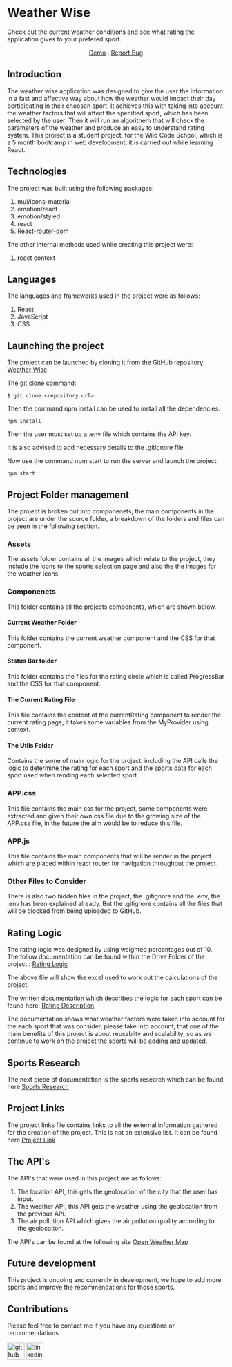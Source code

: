 # Weather Wise

Check out the current weather conditions and see what rating the application gives to your prefered sport.

<p align="center">
  <a href="https://weatherwise.netlify.app/">Demo</a> . 
  <a href="https://github.com/Billy-Night/weather_wise_app/issues">Report Bug</a>
 </p>

## Introduction

The weather wise application was designed to give the user the information in a fast and affective way about how the weather would impact their day perticipating in their choosen sport. It achieves this with taking into account the weather factors that will affect the specified sport, which has been selected by the user. Then it will run an algorithem that will check the parameters of the weather and produce an easy to understand rating system. This project is a student project, for the Wild Code School, which is a 5 month bootcamp in web development, it is carried out while learning React.

## Technologies
The project was built using the following packages:
1. mui/icons-material
2. emotion/react
3. emotion/styled
4. react
5. React-router-dom

The other internal methods used while creating this project were:
1. react context

## Languages 
The languages and frameworks used in the project were as follows:
1. React
2. JavaScript
3. CSS

## Launching the project 
The project can be launched by cloning it from the GitHub repository:
[Weather Wise](https://github.com/Billy-Night/project2-weather-wise-app)

The git clone command:

`$ git clone <repository url>` 

Then the command npm install can be used to install all the dependencies:

`npm install`

Then the user must set up a .env file which contains the API key.

It is also advised to add necessary details to the .gitignore file.

Now use the command npm start to run the server and launch the project.

`npm start`

## Project Folder management
The project is broken out into componenets, the main components in the project are under the source folder, a breakdown of the folders and files can be seen in the following section. 
### Assets
The assets folder contains all the images which relate to the project, they include the icons to the sports selection page and also the the images for the weather icons.

### Componenets
This folder contains all the projects components, which are shown below.
#### Current Weather Folder
This folder contains the  current weather component and the CSS for that component.
#### Status Bar folder
This folder contains the files for the rating circle which is called ProgressBar and the CSS for that component.
#### The Current Rating File
This file contains the content of the currentRating component to render the current rating page, it takes some variables from the MyProvider using context.

#### The Utils Folder
Contains the some of main logic for the project, including the API calls the logic to determine the rating for each sport and the sports data for each sport used when rending each selected sport.

### APP.css 
This file contains the main css for the project, some components were extracted and given their own css file due to the growing size of the APP.css file, in the future the aim would be to reduce this file.

### APP.js 
This file contains the main components that will be render in the project which are placed within react router for navigation throughout the project.

### Other Files to Consider
There is also two hidden files in the project, the .gitignore and the .env, the .env has been explained already. But the .gitignore contains all the files that will be blocked from being uploaded to GitHub.

## Rating Logic
The rating logic was designed by using weighted percentages out of 10. The follow documentation can be found within the Drive Folder of the project :
 [Rating Logic](https://docs.google.com/spreadsheets/d/1p70ekIo1Y9cjNWzRW7qnkRy26js3-0CaIBB37DIykLE/edit#gid=0)

The above file will show the excel used to work out the calculations of the project.

The written documentation which describes the logic for each sport can be found here: [Rating Description](https://docs.google.com/document/d/1-6jl5doi0yxx2qOCsEYJgLoKVLXTchKOUsKekyj6nxs/edit)

The documentation shows what weather factors were taken into account for the each sport that was consider, please take into account, that one of the main benefits of this project is about reusablity and scalability, so as we continue to work on the project the sports will be adding and updated.

## Sports Research
The next piece of documentation is the sports research which can be found here [Sports Research](https://docs.google.com/document/d/1MoCuNbKWR1nALxiuKG2vW8IAAUBz4IIrC84EyWFgNMc/edit)

## Project Links
The project links file contains links to all the external information gathered for the creation of the project. This is not an extensive list. It can be found here [Project Link](https://docs.google.com/document/d/1CigW9Lo96P91aW-7e1iCDInfQbjQc3KYd0_NT4gKNTw/edit)

## The API's
The API's that were used in this project are as follows:
1. The location API, this gets the geolocation of the city that the user has input.
2. The weather API, this API gets the weather using the geolocation from the previous API.
3. The air pollution API which gives the air pollution quality according to the geolocation.

The API's can be found at the following site [Open Weather Map](https://openweathermap.org/api)
## Future development
This project is ongoing and currently in development, we hope to add more sports and improve the recommendations for those sports.

## Contributions
Please feel free to contact me if you have any questions or recommendations

[<img src='https://cdn.jsdelivr.net/npm/simple-icons@3.0.1/icons/github.svg' alt='github' height='40'>](https://github.com/Billy-Night)  [<img src='https://static-exp1.licdn.com/sc/h/9wzc6pgtn06j7dubaufd5wbwv' alt='linkedin' height='40'>](https://www.linkedin.com/in/billynightingale)
